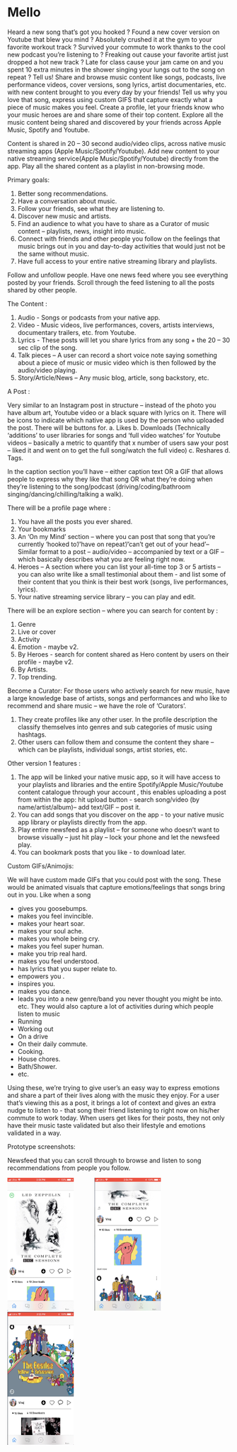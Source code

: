 # Mello #
Heard a new song that’s got you hooked ? Found a new cover version on Youtube that blew you mind ? Absolutely crushed it at the gym to your 
favorite workout track ? Survived your commute to work thanks to the cool new podcast you’re listening to ? Freaking out cause your favorite 
artist just dropped a hot new track ? Late for class cause your jam came on and you spent 10 extra minutes in the shower singing your lungs 
out to the song on repeat ? Tell us! Share and browse music content like songs, podcasts, live performance videos, cover versions, song lyrics, 
artist documentaries, etc. with new content brought to you every day by your friends! Tell us why you love that song, express using custom GIFS 
that capture exactly what a piece of music makes you feel. Create a profile, let your friends know who your music heroes are and share some of 
their top content. Explore all the music content being shared and discovered by your friends across Apple Music, Spotify and Youtube. 

Content is shared in 20 – 30 second audio/video clips, across native music streaming apps (Apple Music/Spotify/Youtube).
Add new content to your native streaming service(Apple Music/Spotify/Youtube) directly from the app.
Play all the shared content as a playlist in non-browsing mode.

Primary goals:

1. Better song recommendations.
2. Have a conversation about music.
3. Follow your friends, see what they are listening to. 
4. Discover new music and artists.
5. Find an audience to what you have to share as a Curator of music content – playlists, news, insight into music.
6. Connect with friends and other people you follow on the feelings that music brings out in you and day-to-day activities that would just not be the same without music.
7. Have full access to your entire native streaming library and playlists.

Follow and unfollow people.
Have one news feed where you see everything posted by your friends.
Scroll through the feed listening to all the posts shared by other people.

The Content :

1.	Audio  - Songs or podcasts from your native app.
2.	Video - Music videos, live performances, covers, artists interviews, documentary trailers, etc. from Youtube.
3.	Lyrics -  These posts will let you share lyrics from any song + the 20 – 30 sec clip of the song.
4.	Talk pieces – A user can record a short voice note saying something about a piece of music or music video which is then followed by the audio/video playing.
5.	Story/Article/News – Any music blog, article, song backstory, etc. 


A Post :

Very similar to an Instagram post in structure – instead of the photo you have album art, Youtube video or a black square with lyrics on it. 
There will be icons to indicate which native app is used by the person who uploaded the post.
There will be buttons for.
a.	Likes
b.	Downloads (Technically ‘additions’ to user libraries for songs and ‘full video watches’ for Youtube videos – basically a metric to quantify 
    that x number of users saw your post – liked it and went on to get the full song/watch the full video)
c.	Reshares
d.	Tags.

In the caption section you’ll have – either caption text OR a GIF that allows people to express why they like that song OR what they’re doing 
when they’re listening to the song/podcast (driving/coding/bathroom singing/dancing/chilling/talking a walk).

There will be a profile page where :

1.	You have all the posts you ever shared.
2.	Your bookmarks
3.	An ‘On my Mind’ section – where you can post that song that you’re currently ‘hooked to’/’have on repeat’/’can’t get out of your head’– Similar 
    format to a post – audio/video – accompanied by text or a GIF – which basically describes what you are feeling right now.
4.	Heroes – A section where you can list your all-time top 3 or 5 artists – you can also write like a small testimonial about them  - and list some 
    of their content that you think is their best work (songs, live performances, lyrics).
5.	Your native streaming service library – you can play and edit.

There will be an explore section – where you can search for content by :

1. Genre
2. Live or cover 
3. Activity
4. Emotion  - maybe v2.
5. By Heroes - search for content shared as Hero content by users on their profile - maybe v2.
6. By Artists.
7. Top trending.

Become a Curator:
For those users who actively search for new music, have a large knowledge base of artists, songs and performances and who like to recommend and share 
music – we have the role of ‘Curators’.

1. They create profiles like any other user. In the profile description the classify themselves into genres and sub categories of music using hashtags.
2. Other users can follow them and consume the content they share – which can be playlists, individual songs, artist stories, etc.


Other version 1 features :

1.	The app will be linked your native music app, so it will have access to your playlists and libraries and the entire Spotify/Apple Music/Youtube 
    content catalogue through your account , this enables uploading a post from within the app: 
    hit upload button - search song/video (by name/artist/album)– add text/GIF – post it.
2.	You can add songs that you discover on the app  - to your native music app library or playlists directly from the app.
3.	Play entire newsfeed as a playlist – for someone who doesn’t want to browse visually – just hit play – lock your phone and let the newsfeed play.
4.	You can bookmark posts that you like  - to download later.

Custom GIFs/Animojis:

We will have custom made GIFs that you could post with the song. These would be animated visuals that capture emotions/feelings that 
songs bring out in you. Like when a song 
-	gives you goosebumps.
-	makes you feel invincible. 
-	makes your heart soar.
-	makes your soul ache. 
-	makes you whole being cry. 
-	makes you feel super human. 
-	make you trip real hard.
-	makes you feel understood. 
-	has lyrics that you super relate to.
-	empowers you .
-	inspires you.
-	makes you dance.
-	leads you into a new genre/band you never thought you might be into.
etc.
They would also capture a lot of activities during which people listen to music
- Running
- Working out
- On a drive
- On their daily commute.
- Cooking.
- House chores.
- Bath/Shower.
- etc.

Using these, we’re trying to give user’s an easy way to express emotions and share a part of their lives
along with the music they enjoy. For a user that’s viewing this as a post, it brings a lot of context
and gives an extra nudge to listen to - that song their friend listening to right now on his/her commute to work
today. When users get likes for their posts, they not only have their music taste validated but also their
lifestyle and emotions validated in a way.


Prototype screenshots:

Newsfeed that you can scroll through to browse and listen to song recommendations from people you follow.

<img src="https://github.com/virajd49/Mello/blob/Branch_2/mello_scroll_1.png" width="150" height="300">&nbsp;&nbsp;&nbsp;&nbsp;&nbsp;&nbsp;&nbsp;&nbsp;&nbsp;&nbsp;&nbsp;&nbsp;<img src="https://github.com/virajd49/Mello/blob/Branch_2/mello_scroll_2.png" width="150" height="300">&nbsp;&nbsp;&nbsp;&nbsp;&nbsp;&nbsp;&nbsp;&nbsp;&nbsp;&nbsp;&nbsp;&nbsp;<img src="https://github.com/virajd49/Mello/blob/Branch_2/mello_scroll_3.png" width="150" height="300">
